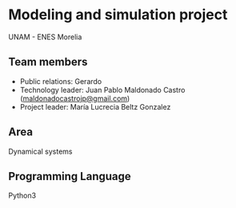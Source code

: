 # Modeling and simulation project 

UNAM - ENES Morelia

## Team members
- Public relations: Gerardo
- Technology leader: Juan Pablo Maldonado Castro (maldonadocastrojp@gmail.com)
- Project leader: María Lucrecia Beltz Gonzalez

## Area
Dynamical systems

## Programming Language
Python3

